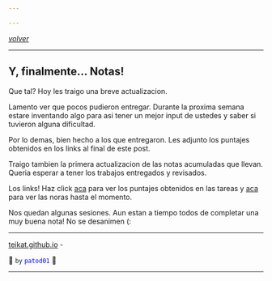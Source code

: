 ```yaml
---

---
```


<link rel="icon" href="/etc/icon.png">

[*volver*][teikat]

---

## Y, finalmente... Notas!

Que tal? Hoy les traigo una breve actualizacion.

Lamento ver que pocos pudieron entregar. Durante
la proxima semana estare inventando algo para asi
tener un mejor input de ustedes y saber si tuvieron
alguna dificultad.

Por lo demas, bien hecho a los que entregaron. Les
adjunto los puntajes obtenidos en los links al final
de este post.

Traigo tambien la primera actualizacion de las notas
acumuladas que llevan. Queria esperar a tener los
trabajos entregados y revisados.

Los links! Haz click [aca][puntaje] para ver los puntajes
obtenidos en las tareas y [aca][nota] para ver las noras
hasta el momento.

Nos quedan algunas sesiones. Aun estan a tiempo todos
de completar una muy buena nota! No se desanimen (:

---

[teikat.github.io][teikat] - <span id="herobrine"></span>

:ghost: `by` <span style="color: blue;">`patod01`</span> :ghost:

[teikat]: https://teikat.github.io

---

[puntaje]: prints/prob1y2.PNG
[nota]: prints/notas1.PNG

<script type="text/javascript" src="/herobrine.js"></script>

